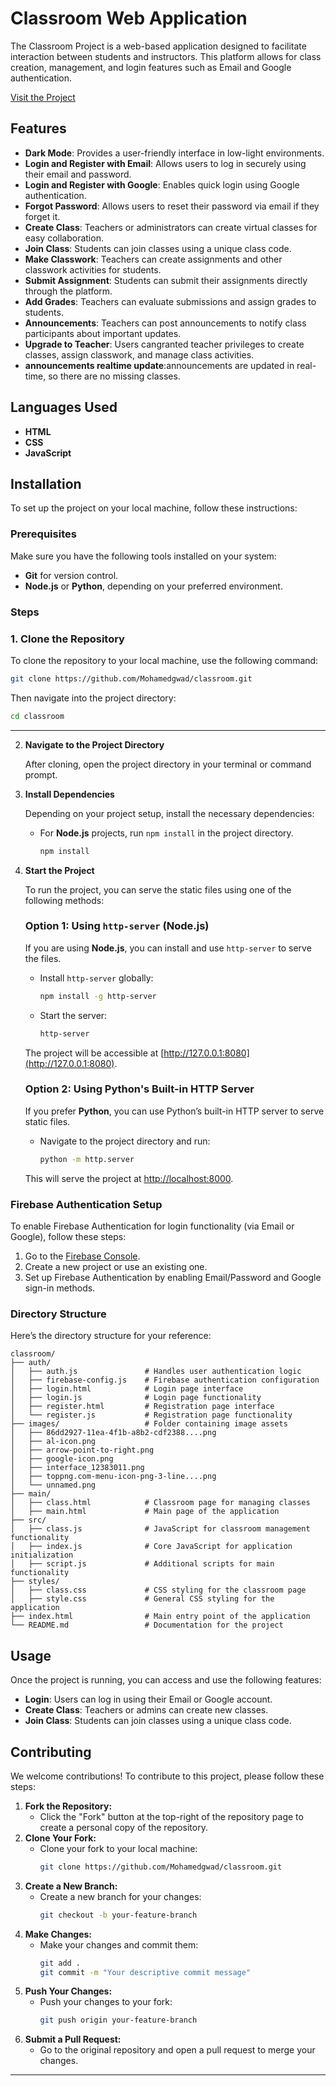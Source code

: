 # Classroom Web Application 

The Classroom Project is a web-based application designed to facilitate interaction between students and instructors. This platform allows for class creation, management, and login features such as Email and Google authentication.

[Visit the Project](https://classroomsm.freewebhostmost.com/)
## Features

- **Dark Mode**: Provides a user-friendly interface in low-light environments.  
- **Login and Register with Email**: Allows users to log in securely using their email and password.  
- **Login and Register with Google**: Enables quick login using Google authentication.
- **Forgot Password**: Allows users to reset their password via email if they forget it.   
- **Create Class**: Teachers or administrators can create virtual classes for easy collaboration.  
- **Join Class**: Students can join classes using a unique class code.  
- **Make Classwork**: Teachers can create assignments and other classwork activities for students.  
- **Submit Assignment**: Students can submit their assignments directly through the platform.  
- **Add Grades**: Teachers can evaluate submissions and assign grades to students.  
- **Announcements**: Teachers can post announcements to notify class participants about important updates.  
- **Upgrade to Teacher**: Users cangranted teacher privileges to create classes, assign classwork, and manage class activities.
- **announcements realtime update**:announcements are updated in real-time, so there are no missing classes. 

## Languages Used

- **HTML**
- **CSS**
- **JavaScript**

## Installation

To set up the project on your local machine, follow these instructions:

### Prerequisites

Make sure you have the following tools installed on your system:

- **Git** for version control.
- **Node.js** or **Python**, depending on your preferred environment.

### Steps

### 1. **Clone the Repository**

To clone the repository to your local machine, use the following command:

```bash
git clone https://github.com/Mohamedgwad/classroom.git
```

Then navigate into the project directory:

```bash
cd classroom
```

---

2. **Navigate to the Project Directory**

   After cloning, open the project directory in your terminal or command prompt.

3. **Install Dependencies**

   Depending on your project setup, install the necessary dependencies:

   - For **Node.js** projects, run `npm install` in the project directory.

     ```bash
     npm install
     ```

4. **Start the Project**

   To run the project, you can serve the static files using one of the following methods:

   ### Option 1: Using `http-server` (Node.js)

   If you are using **Node.js**, you can install and use `http-server` to serve the files.

   - Install `http-server` globally:
     ```bash
     npm install -g http-server
     ```

   - Start the server:
     ```bash
     http-server
     ```

   The project will be accessible at [http://127.0.0.1:8080](http://127.0.0.1:8080).

   ### Option 2: Using Python's Built-in HTTP Server

   If you prefer **Python**, you can use Python’s built-in HTTP server to serve static files.

   - Navigate to the project directory and run:
     ```bash
     python -m http.server
     ```

   This will serve the project at [http://localhost:8000](http://localhost:8000).

### Firebase Authentication Setup

To enable Firebase Authentication for login functionality (via Email or Google), follow these steps:

1. Go to the [Firebase Console](https://console.firebase.google.com/).
2. Create a new project or use an existing one.
3. Set up Firebase Authentication by enabling Email/Password and Google sign-in methods.

### Directory Structure

Here’s the directory structure for your reference:

```
classroom/
├── auth/
│   ├── auth.js               # Handles user authentication logic
│   ├── firebase-config.js    # Firebase authentication configuration
│   ├── login.html            # Login page interface
│   ├── login.js              # Login page functionality
│   ├── register.html         # Registration page interface
│   └── register.js           # Registration page functionality
├── images/                   # Folder containing image assets
│   ├── 86dd2927-11ea-4f1b-a8b2-cdf2388....png 
│   ├── al-icon.png          
│   ├── arrow-point-to-right.png 
│   ├── google-icon.png      
│   ├── interface_12383011.png 
│   ├── toppng.com-menu-icon-png-3-line....png 
│   └── unnamed.png                            
├── main/
│   ├── class.html            # Classroom page for managing classes
│   ├── main.html             # Main page of the application
├── src/
│   ├── class.js              # JavaScript for classroom management functionality
│   ├── index.js              # Core JavaScript for application initialization
│   ├── script.js             # Additional scripts for main functionality
├── styles/
│   ├── class.css             # CSS styling for the classroom page
│   ├── style.css             # General CSS styling for the application
├── index.html                # Main entry point of the application
└── README.md                 # Documentation for the project
```
## Usage
Once the project is running, you can access and use the following features:
- **Login**: Users can log in using their Email or Google account.
- **Create Class**: Teachers or admins can create new classes.
- **Join Class**: Students can join classes using a unique class code.
## Contributing
We welcome contributions! To contribute to this project, please follow these steps:
1. **Fork the Repository:**
   - Click the "Fork" button at the top-right of the repository page to create a personal copy of the repository.
2. **Clone Your Fork:**
   - Clone your fork to your local machine:
     ```bash
     git clone https://github.com/Mohamedgwad/classroom.git
     ```
3. **Create a New Branch:**
   - Create a new branch for your changes:
     ```bash
     git checkout -b your-feature-branch
     ```
4. **Make Changes:**
   - Make your changes and commit them:
     ```bash
     git add .
     git commit -m "Your descriptive commit message"
     ```
5. **Push Your Changes:**
   - Push your changes to your fork:
     ```bash
     git push origin your-feature-branch
     ```
6. **Submit a Pull Request:**
   - Go to the original repository and open a pull request to merge your changes.
---
